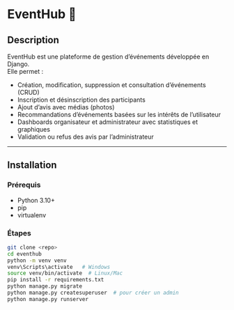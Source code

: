 # EventHub 🎉

## Description
EventHub est une plateforme de gestion d’événements développée en Django.  
Elle permet :
- Création, modification, suppression et consultation d’événements (CRUD)
- Inscription et désinscription des participants
- Ajout d’avis avec médias (photos)
- Recommandations d’événements basées sur les intérêts de l’utilisateur
- Dashboards organisateur et administrateur avec statistiques et graphiques
- Validation ou refus des avis par l’administrateur

---

## Installation

### Prérequis
- Python 3.10+
- pip
- virtualenv

### Étapes
```bash
git clone <repo>
cd eventhub
python -m venv venv
venv\Scripts\activate   # Windows
source venv/bin/activate  # Linux/Mac
pip install -r requirements.txt
python manage.py migrate
python manage.py createsuperuser  # pour créer un admin
python manage.py runserver
